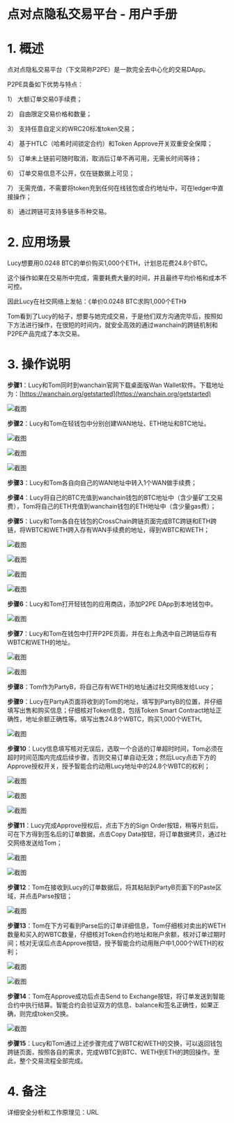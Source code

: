 # 点对点隐私交易平台 - 用户手册

# 1. 概述

点对点隐私交易平台（下文简称P2PE）是一款完全去中心化的交易DApp。

P2PE具备如下优势与特点：

1）	大额订单交易0手续费；

2）	自由限定交易价格和数量；

3）	支持任意自定义的WRC20标准token交易；

4）	基于HTLC（哈希时间锁定合约）和Token Approve开关双重安全保障；

5）	订单未上链前可随时取消，取消后订单不再可用，无需长时间等待；

6）	订单交易信息不公开，仅在链数据上可见；

7）	无需充值，不需要将token充到任何在线钱包或合约地址中，可在ledger中直接操作；

8）	通过跨链可支持多链多币种交易。

# 2. 应用场景

Lucy想要用0.0248 BTC的单价购买1,000个ETH，计划总花费24.8个BTC。

这个操作如果在交易所中完成，需要耗费大量的时间，并且最终平均价格和成本不可控。

因此Lucy在社交网络上发帖：《单价0.0248 BTC求购1,000个ETH》

Tom看到了Lucy的帖子，想要与她完成交易，于是他们双方沟通完毕后，按照如下方法进行操作，在很短的时间内，就安全高效的通过wanchain的跨链机制和P2PE产品完成了本次交易。

# 3. 操作说明

**步骤1**：Lucy和Tom同时到wanchain官网下载桌面版Wan Wallet软件。下载地址为：[https://wanchain.org/getstarted](https://wanchain.org/getstarted)

![截图](./img/1.png)

**步骤2**：Lucy和Tom在轻钱包中分别创建WAN地址、ETH地址和BTC地址。
 
![截图](./img/2.png)

![截图](./img/3.png)

![截图](./img/4.png)
 
**步骤3**：Lucy和Tom各自向自己的WAN地址中转入1个WAN做手续费；

**步骤4**：Lucy将自己的BTC充值到wanchain钱包的BTC地址中（含少量矿工交易费），Tom将自己的ETH充值到wanchain钱包的ETH地址中（含少量gas费）；

**步骤5**：Lucy和Tom各自在钱包的CrossChain跨链页面完成BTC跨链和ETH跨链，将WBTC和WETH跨入存有WAN手续费的地址，得到WBTC和WETH；
 
![截图](./img/5.png)

![截图](./img/6.png)

![截图](./img/7.png)

![截图](./img/8.png)
 
**步骤6**：Lucy和Tom打开轻钱包的应用商店，添加P2PE DApp到本地钱包中。

![截图](./img/9.png)

**步骤7**：Lucy和Tom在钱包中打开P2PE页面，并在右上角选中自己跨链后存有WBTC和WETH的地址。

![截图](./img/10.png)

![截图](./img/11.png)
 
**步骤8**：Tom作为PartyB，将自己存有WETH的地址通过社交网络发给Lucy；

**步骤9**：Lucy在PartyA页面将收到的Tom的地址，填写到PartyB的位置，并仔细填写出售和购买信息；仔细核对Token信息，包括Token Smart Contract地址正确性，地址余额正确性等。填写出售24.8个WBTC，购买1,000个WETH。

![截图](./img/12.png)
 
**步骤10**：Lucy信息填写核对无误后，选取一个合适的订单超时时间，Tom必须在超时时间范围内完成后续步骤，否则交易订单自动无效；然后Lucy点击下方的Approve授权开关，授予智能合约动用Lucy地址中的24.8个WBTC的权利；

![截图](./img/13.png)

![截图](./img/14.png)

![截图](./img/15.png)

**步骤11**：Lucy完成Approve授权后，点击下方的Sign Order按钮，稍等片刻后，可在下方得到签名后的订单数据，点击Copy Data按钮，将订单数据拷贝，通过社交网络发送给Tom；

![截图](./img/16.png)

![截图](./img/17.png)
 
**步骤12**：Tom在接收到Lucy的订单数据后，将其粘贴到PartyB页面下的Paste区域，并点击Parse按钮；

![截图](./img/18.png)

**步骤13**：Tom在下方可看到Parse后的订单详细信息，Tom仔细核对卖出的WETH数量和买入的WBTC数量，仔细核对Token合约地址和账户余额，核对订单过期时间；核对无误后点击Approve按钮，授予智能合约动用账户中1,000个WETH的权利；

![截图](./img/19.png)

![截图](./img/20.png)
 
**步骤14**：Tom在Approve成功后点击Send to Exchange按钮，将订单发送到智能合约中执行结算。智能合约会验证双方的信息、balance和签名正确性，如果正确，则完成token交换。

![截图](./img/21.png)

**步骤15**：Lucy和Tom通过上述步骤完成了WBTC和WETH的交换，可以返回钱包跨链页面，按照各自的需求，完成WBTC到BTC、WETH到ETH的跨回操作。至此，整个交易流程全部完成。


# 4. 备注

详细安全分析和工作原理见：URL
